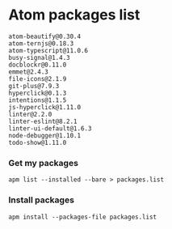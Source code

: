 # Atom packages list

```
atom-beautify@0.30.4
atom-ternjs@0.18.3
atom-typescript@11.0.6
busy-signal@1.4.3
docblockr@0.11.0
emmet@2.4.3
file-icons@2.1.9
git-plus@7.9.3
hyperclick@0.1.3
intentions@1.1.5
js-hyperclick@1.11.0
linter@2.2.0
linter-eslint@8.2.1
linter-ui-default@1.6.3
node-debugger@1.10.1
todo-show@1.11.0
```

### Get my packages

```
apm list --installed --bare > packages.list
```

### Install packages

```
apm install --packages-file packages.list
```
